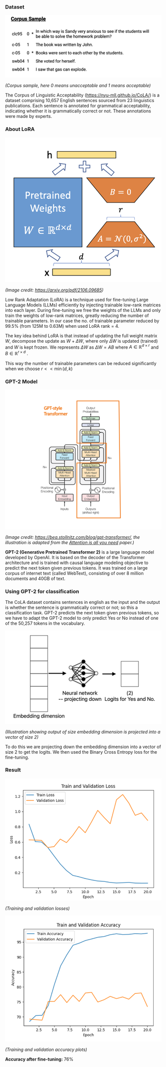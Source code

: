 ### Dataset

![CoLA Corpus Samples](images/cola_corpus_sample.png)

*(Corpus sample, here 0 means unacceptable and 1 means acceptable)*

The Corpus of Linguistic Acceptability (https://nyu-mll.github.io/CoLA/) is a dataset comprising 10,657 English sentences sourced from 23 linguistics publications. Each sentence is annotated for grammatical acceptability, indicating whether it is grammatically correct or not. These annotations were made by experts.

### About LoRA

![LoRA explanation](images/lora_explanation.png)

*(Image credit: https://arxiv.org/pdf/2106.09685)*

Low Rank Adaptation (LoRA) is a technique used for fine-tuning Large Language Models (LLMs) efficiently by injecting trainable low-rank matrices into each layer. During fine-tuning we free the weights of the LLMs and only train the weights of low-rank matrices, greatly reducing the number of trainable parameters. In our case the no. of trainable parameter reduced by 99.5% (from 125M to 0.63M) when used LoRA rank = 4.

The key idea behind LoRA is that instead of updating the full weight matrix $W$, decompose the update as $W + \Delta W$, where only $\Delta W$ is updated (trained) and $W$ is kept frozen. We represents $\Delta W$ as $\Delta W = AB$ where $A \in \mathbb{R}^{d \times r}$ and $B \in \mathbb{R}^{r \times d}$ .

This way the number of trainable parameters can be reduced significantly when we choose $r << \min(d, k)$ 

### GPT-2 Model

![GPT2 model](images/gpt_2.png)

*(Image credit: https://bea.stollnitz.com/blog/gpt-transformer/, the illustration is adapted from the [Attention is all you need](https://arxiv.org/abs/1706.03762) paper.)* 

**GPT-2 (Generative Pretrained Transformer 2)** is a large language model developed by OpenAI. It is based on the decoder of the Transformer architecture and is trained with causal language modeling objective to predict the next token given previous tokens. It was trained on a large corpus of internet text (called WebText), consisting of over 8 million documents and 40GB of text.


### Using GPT-2 for classification

The CoLA dataset contains sentences in english as the input and the output is whether the sentence is grammatically correct or not; so this a classification task. 
GPT-2 predicts the next token given previous tokens, so we have to adapt the GPT-2 model to only predict Yes or No instead of one of the 50,257 tokens in the vocabulary.

![projecting down illustration](images/projecting_down.png)

*(Illustration showing output of size embedding dimension is projected into a vector of size 2)*

To do this we are projecting down the embedding dimension into a vector of size 2 to get the logits.
We then used the Binary Cross Entropy loss for the fine-tuning.

### Result

![loss plot](images/loss_plots.png)

*(Training and validation losses)*

![accuracy plots](images/accuracy_plots.png)

*(Training and validation accuracy plots)*

**Accuracy after fine-tuning:**  76%